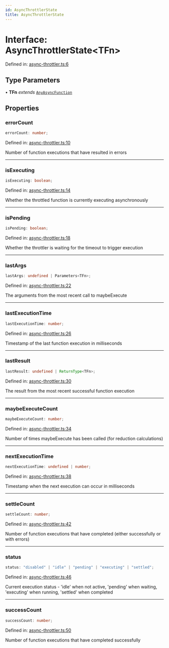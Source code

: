 ```yaml
---
id: AsyncThrottlerState
title: AsyncThrottlerState
---
```


<!-- DO NOT EDIT: this page is autogenerated from the type comments -->

# Interface: AsyncThrottlerState\<TFn\>

Defined in: [async-throttler.ts:6](https://github.com/TanStack/pacer/blob/main/packages/pacer/src/async-throttler.ts#L6)

## Type Parameters

• **TFn** *extends* [`AnyAsyncFunction`](../../type-aliases/anyasyncfunction.md)

## Properties

### errorCount

```ts
errorCount: number;
```

Defined in: [async-throttler.ts:10](https://github.com/TanStack/pacer/blob/main/packages/pacer/src/async-throttler.ts#L10)

Number of function executions that have resulted in errors

***

### isExecuting

```ts
isExecuting: boolean;
```

Defined in: [async-throttler.ts:14](https://github.com/TanStack/pacer/blob/main/packages/pacer/src/async-throttler.ts#L14)

Whether the throttled function is currently executing asynchronously

***

### isPending

```ts
isPending: boolean;
```

Defined in: [async-throttler.ts:18](https://github.com/TanStack/pacer/blob/main/packages/pacer/src/async-throttler.ts#L18)

Whether the throttler is waiting for the timeout to trigger execution

***

### lastArgs

```ts
lastArgs: undefined | Parameters<TFn>;
```

Defined in: [async-throttler.ts:22](https://github.com/TanStack/pacer/blob/main/packages/pacer/src/async-throttler.ts#L22)

The arguments from the most recent call to maybeExecute

***

### lastExecutionTime

```ts
lastExecutionTime: number;
```

Defined in: [async-throttler.ts:26](https://github.com/TanStack/pacer/blob/main/packages/pacer/src/async-throttler.ts#L26)

Timestamp of the last function execution in milliseconds

***

### lastResult

```ts
lastResult: undefined | ReturnType<TFn>;
```

Defined in: [async-throttler.ts:30](https://github.com/TanStack/pacer/blob/main/packages/pacer/src/async-throttler.ts#L30)

The result from the most recent successful function execution

***

### maybeExecuteCount

```ts
maybeExecuteCount: number;
```

Defined in: [async-throttler.ts:34](https://github.com/TanStack/pacer/blob/main/packages/pacer/src/async-throttler.ts#L34)

Number of times maybeExecute has been called (for reduction calculations)

***

### nextExecutionTime

```ts
nextExecutionTime: undefined | number;
```

Defined in: [async-throttler.ts:38](https://github.com/TanStack/pacer/blob/main/packages/pacer/src/async-throttler.ts#L38)

Timestamp when the next execution can occur in milliseconds

***

### settleCount

```ts
settleCount: number;
```

Defined in: [async-throttler.ts:42](https://github.com/TanStack/pacer/blob/main/packages/pacer/src/async-throttler.ts#L42)

Number of function executions that have completed (either successfully or with errors)

***

### status

```ts
status: "disabled" | "idle" | "pending" | "executing" | "settled";
```

Defined in: [async-throttler.ts:46](https://github.com/TanStack/pacer/blob/main/packages/pacer/src/async-throttler.ts#L46)

Current execution status - 'idle' when not active, 'pending' when waiting, 'executing' when running, 'settled' when completed

***

### successCount

```ts
successCount: number;
```

Defined in: [async-throttler.ts:50](https://github.com/TanStack/pacer/blob/main/packages/pacer/src/async-throttler.ts#L50)

Number of function executions that have completed successfully
